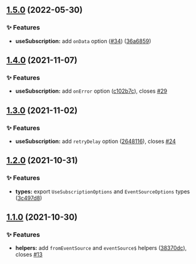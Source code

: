 ## [1.5.0](https://github.com/kaciakmaciak/react-query-subscription/compare/v1.4.0...v1.5.0) (2022-05-30)


### ✨ Features

* **useSubscription:** add `onData` option ([#34](https://github.com/kaciakmaciak/react-query-subscription/issues/34)) ([36a6859](https://github.com/kaciakmaciak/react-query-subscription/commit/36a68591a056be3afa2c396cc7aee9d9c2ac0ac3))

## [1.4.0](https://github.com/kaciakmaciak/react-query-subscription/compare/v1.3.0...v1.4.0) (2021-11-07)

### ✨ Features

- **useSubscription:** add `onError` option ([c102b7c](https://github.com/kaciakmaciak/react-query-subscription/commit/c102b7c771d3d2a894767fab28b531e9d3cf4ab5)), closes [#29](https://github.com/kaciakmaciak/react-query-subscription/issues/29)

## [1.3.0](https://github.com/kaciakmaciak/react-query-subscription/compare/v1.2.0...v1.3.0) (2021-11-02)

### ✨ Features

- **useSubscription:** add `retryDelay` option ([2648116](https://github.com/kaciakmaciak/react-query-subscription/commit/26481160b41aebab807798663834df5b16596954)), closes [#24](https://github.com/kaciakmaciak/react-query-subscription/issues/24)

## [1.2.0](https://github.com/kaciakmaciak/react-query-subscription/compare/v1.1.0...v1.2.0) (2021-10-31)

### ✨ Features

- **types:** export `UseSubscriptionOptions` and `EventSourceOptions` types ([3c497d8](https://github.com/kaciakmaciak/react-query-subscription/commit/3c497d8285784f0befa286b00edc1bbe46bc34b6))

## [1.1.0](https://github.com/kaciakmaciak/react-query-subscription/compare/v1.0.0...v1.1.0) (2021-10-30)

### ✨ Features

- **helpers:** add `fromEventSource` and `eventSource$` helpers ([38370dc](https://github.com/kaciakmaciak/react-query-subscription/commit/38370dc1b11435c86167db3ae2a1f4f0ea17d023)), closes [#13](https://github.com/kaciakmaciak/react-query-subscription/issues/13)
